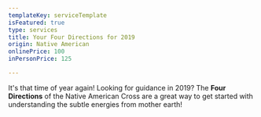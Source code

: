 ```yaml
---
templateKey: serviceTemplate
isFeatured: true
type: services
title: Your Four Directions for 2019
origin: Native American
onlinePrice: 100
inPersonPrice: 125

---
```

It's that time of year again! Looking for guidance in 2019? The **Four Directions** of the Native American Cross are a great way to get started with understanding the subtle energies from mother earth!
